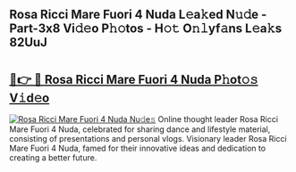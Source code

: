 ## Rosa Ricci Mare Fuori 4 Nuda L𝚎a𝚔ed N𝚞𝚍e - Part-3x8 Vi𝚍𝚎o P𝚑𝚘tos - H𝚘𝚝 O𝚗𝚕yf𝚊ns L𝚎a𝚔s 82UuJ

# <h2><a href="http://kfc6sd.oniu.top/?m=Rosa+Ricci+Mare+Fuori+4+Nuda">🔗👉 🔴 Rosa Ricci Mare Fuori 4 Nuda P𝚑ot𝚘𝚜 V𝚒d𝚎o</a></h2>

[![Rosa Ricci Mare Fuori 4 Nuda Nu𝚍e𝚜](https://i.imgur.com/0qMVB7G.gif)](http://kfc6sd.oniu.top/?m=Rosa+Ricci+Mare+Fuori+4+Nuda)
Online thought leader Rosa Ricci Mare Fuori 4 Nuda, celebrated for sharing dance and lifestyle material, consisting of presentations and personal vlogs. Visionary leader Rosa Ricci Mare Fuori 4 Nuda, famed for their innovative ideas and dedication to creating a better future.  

